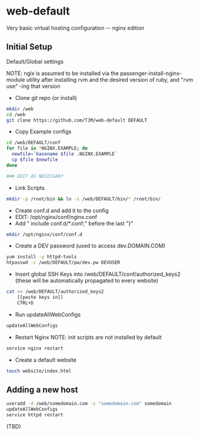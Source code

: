 web-default
===========

Very basic virtual hosting configuration
 -- nginx edition

Initial Setup
-------------
Default/Global settings

NOTE: ngix is assumed to be installed via the passenger-install-nginx-module utility after installing rvm and the desired version of ruby, and "rvm use" -ing that version

* Clone git repo (or install)

```bash
mkdir /web
cd /web
git clone https://github.com/TJM/web-default DEFAULT
```

* Copy Example configs

```bash
cd /web/DEFAULT/conf
for file in *NGINX.EXAMPLE; do
  newfile=`basename $file .NGINX.EXAMPLE`
  cp $file $newfile
done

### EDIT AS NECESSARY
```

* Link Scripts

```bash
mkdir -p /root/bin && ln -s /web/DEFAULT/bin/* /root/bin/
```    

* Create conf.d and add it to the config
 * EDIT: /opt/nginx/conf/nginx.conf
  * Add "        include conf.d/*.conf;" before the last "}"

```bash
mkdir /opt/nginx/conf/conf.d
```

* Create a DEV password (used to access dev.DOMAIN.COM)

```bash
yum install -y httpd-tools
htpasswd -c /web/DEFAULT/pw/dev.pw DEVUSER
```

* Insert global SSH Keys into /web/DEFAULT/conf/authorized_keys2 (these will be automatically propagated to every website)

```bash
cat >> /web/DEFAULT/authorized_keys2
	[[paste keys in]]
	CTRL+D
```

* Run updateAllWebConfigs

```bash
updateAllWebConfigs
```

* Restart Nginx
NOTE: init scripts are not installed by default

```bash
service nginx restart
```
* Create a default website

```bash
touch website/index.html
```

Adding a new host
------------------
```bash
useradd -d /web/somedomain.com -c "somedomain.com" somedomain
updateAllWebConfigs
service httpd restart
```
(TBD)
